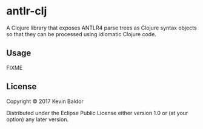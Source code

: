 # antlr-clj

A Clojure library that exposes ANTLR4 parse trees as Clojure syntax objects so that they can be processed using idiomatic Clojure code.

## Usage

FIXME

## License

Copyright © 2017 Kevin Baldor

Distributed under the Eclipse Public License either version 1.0 or (at
your option) any later version.

